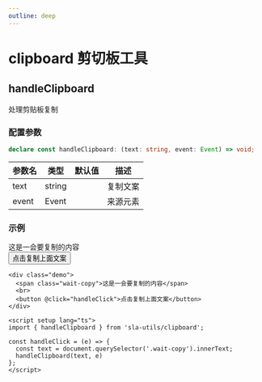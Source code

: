 ```yaml
---
outline: deep
---
```


# clipboard 剪切板工具

## handleClipboard

处理剪贴板复制

### 配置参数

```ts
declare const handleClipboard: (text: string, event: Event) => void;
```

| 参数名 | 类型 | 默认值 | 描述         |
|-----|----|-----|------------|
|  text   |  string  |   | 复制文案 |
|  event   |  Event  |   | 来源元素 |

### 示例

<div class="demo">
  <span class="wait-copy">这是一会要复制的内容</span> 
  <br>
  <button @click="handleClick">点击复制上面文案</button>
</div>

<script setup lang="ts">
import { handleClipboard } from 'sla-utils/clipboard';

const handleClick = (e) => {
  const text = document.querySelector('.wait-copy').innerText;
  handleClipboard(text, e)
};
</script>

```vue
<div class="demo">
  <span class="wait-copy">这是一会要复制的内容</span>
  <br>
  <button @click="handleClick">点击复制上面文案</button>
</div>

<script setup lang="ts">
import { handleClipboard } from 'sla-utils/clipboard';

const handleClick = (e) => {
  const text = document.querySelector('.wait-copy').innerText;
  handleClipboard(text, e)
};
</script>
```
